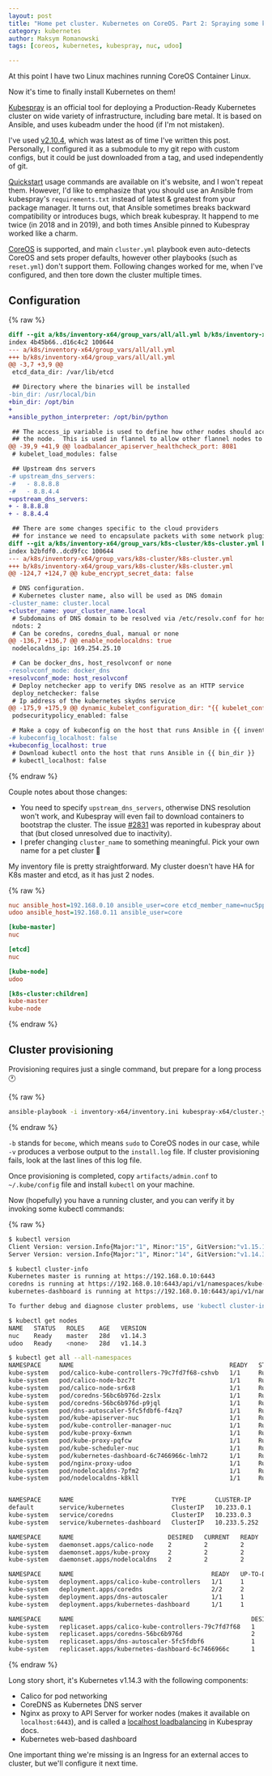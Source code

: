 ```yaml
---
layout: post
title: "Home pet cluster. Kubernetes on CoreOS. Part 2: Spraying some kubes with Kubespray"
category: kubernetes
author: Maksym Romanowski
tags: [coreos, kubernetes, kubespray, nuc, udoo]

---
```

At this point I have two Linux machines running CoreOS Container Linux.

Now it's time to finally install Kubernetes on them!

<!--more-->

[Kubespray](https://github.com/kubernetes-sigs/kubespray/) is an official tool for deploying a Production-Ready Kubernetes cluster on wide variety of infrastructure, including bare metal. It is based on Ansible, and uses kubeadm under the hood (if I'm not mistaken).

I've used [v2.10.4](https://github.com/kubernetes-sigs/kubespray/releases/tag/v2.10.4), which was latest as of time I've written this post. Personally, I configured it as a submodule to my git repo with custom configs, but it could be just downloaded from a tag, and used independently of git.

[Quickstart](https://kubespray.io/#/?id=usage) usage commands are available on it's website, and I won't repeat them. However, I'd like to emphasize that you should use an Ansible from kubespray's `requirements.txt` instead of latest & greatest from your package manager. It turns out, that Ansible sometimes breaks backward compatibility or introduces bugs, which break kubespray. It happend to me twice (in 2018 and in 2019), and both times Ansible pinned to Kubespray worked like a charm.

[CoreOS](https://kubespray.io/#/docs/coreos) is supported, and main `cluster.yml` playbook even auto-detects CoreOS and sets proper defaults, however other playbooks (such as `reset.yml`) don't support them. Following changes worked for me, when I've configured, and then tore down the cluster multiple times.

## Configuration
{% raw %}
```diff
diff --git a/k8s/inventory-x64/group_vars/all/all.yml b/k8s/inventory-x64/group_vars/all/all.yml
index 4b45b66..d16c4c2 100644
--- a/k8s/inventory-x64/group_vars/all/all.yml
+++ b/k8s/inventory-x64/group_vars/all/all.yml
@@ -3,7 +3,9 @@
 etcd_data_dir: /var/lib/etcd

 ## Directory where the binaries will be installed
-bin_dir: /usr/local/bin
+bin_dir: /opt/bin
+
+ansible_python_interpreter: /opt/bin/python

 ## The access_ip variable is used to define how other nodes should access
 ## the node.  This is used in flannel to allow other flannel nodes to see
@@ -39,9 +41,9 @@ loadbalancer_apiserver_healthcheck_port: 8081
 # kubelet_load_modules: false

 ## Upstream dns servers
-# upstream_dns_servers:
-#   - 8.8.8.8
-#   - 8.8.4.4
+upstream_dns_servers:
+ - 8.8.8.8
+ - 8.8.4.4

 ## There are some changes specific to the cloud providers
 ## for instance we need to encapsulate packets with some network plugins
diff --git a/k8s/inventory-x64/group_vars/k8s-cluster/k8s-cluster.yml b/k8s/inventory-x64/group_vars/k8s-cluster/k8s-cluster.yml
index b2bfdf0..dcd9fcc 100644
--- a/k8s/inventory-x64/group_vars/k8s-cluster/k8s-cluster.yml
+++ b/k8s/inventory-x64/group_vars/k8s-cluster/k8s-cluster.yml
@@ -124,7 +124,7 @@ kube_encrypt_secret_data: false

 # DNS configuration.
 # Kubernetes cluster name, also will be used as DNS domain
-cluster_name: cluster.local
+cluster_name: your_cluster_name.local
 # Subdomains of DNS domain to be resolved via /etc/resolv.conf for hostnet pods
 ndots: 2
 # Can be coredns, coredns_dual, manual or none
@@ -136,7 +136,7 @@ enable_nodelocaldns: true
 nodelocaldns_ip: 169.254.25.10

 # Can be docker_dns, host_resolvconf or none
-resolvconf_mode: docker_dns
+resolvconf_mode: host_resolvconf
 # Deploy netchecker app to verify DNS resolve as an HTTP service
 deploy_netchecker: false
 # Ip address of the kubernetes skydns service
@@ -175,9 +175,9 @@ dynamic_kubelet_configuration_dir: "{{ kubelet_config_dir | default(default_kube
 podsecuritypolicy_enabled: false

 # Make a copy of kubeconfig on the host that runs Ansible in {{ inventory_dir }}/artifacts
-# kubeconfig_localhost: false
+kubeconfig_localhost: true
 # Download kubectl onto the host that runs Ansible in {{ bin_dir }}
 # kubectl_localhost: false
```
{% endraw %}

Couple notes about those changes:

- You need to specify `upstream_dns_servers`, otherwise DNS resolution won't work, and Kubespray will even fail to download containers to bootstrap the cluster. The issue [#2831](https://github.com/kubernetes-sigs/kubespray/issues/2831) was reported in kubespray about that (but closed unresolved due to inactivity).
- I prefer changing `cluster_name` to something meaningful. Pick your own name for a pet cluster :pig:


My inventory file is pretty straightforward. My cluster doesn't have HA for K8s master and etcd, as it has just 2 nodes.

{% raw %}
```ini
nuc ansible_host=192.168.0.10 ansible_user=core etcd_member_name=nuc5ppyh
udoo ansible_host=192.168.0.11 ansible_user=core

[kube-master]
nuc

[etcd]
nuc

[kube-node]
udoo

[k8s-cluster:children]
kube-master
kube-node

```
{% endraw %}

## Cluster provisioning

Provisioning requires just a single command, but prepare for a long process :clock1:

{% raw %}
```bash
ansible-playbook -i inventory-x64/inventory.ini kubespray-x64/cluster.yml -b -v > install.log
```
{% endraw %}

`-b` stands for `become`, which means `sudo` to CoreOS nodes in our case, while `-v` produces a verbose output to the `install.log` file. If cluster provisioning fails, look at the last lines of this log file.

Once provisioning is completed, copy `artifacts/admin.conf` to `~/.kube/config` file and install `kubectl` on your machine.

Now (hopefully) you have a running cluster, and you can verify it by invoking some kubectl commands:

{% raw %}
```bash
$ kubectl version
Client Version: version.Info{Major:"1", Minor:"15", GitVersion:"v1.15.1", GitCommit:"4485c6f18cee9a5d3c3b4e523bd27972b1b53892", GitTreeState:"clean", BuildDate:"2019-07-18T14:25:20Z", GoVersion:"go1.12.7", Compiler:"gc", Platform:"darwin/amd64"}
Server Version: version.Info{Major:"1", Minor:"14", GitVersion:"v1.14.3", GitCommit:"5e53fd6bc17c0dec8434817e69b04a25d8ae0ff0", GitTreeState:"clean", BuildDate:"2019-06-06T01:36:19Z", GoVersion:"go1.12.5", Compiler:"gc", Platform:"linux/amd64"}

$ kubectl cluster-info
Kubernetes master is running at https://192.168.0.10:6443
coredns is running at https://192.168.0.10:6443/api/v1/namespaces/kube-system/services/coredns:dns/proxy
kubernetes-dashboard is running at https://192.168.0.10:6443/api/v1/namespaces/kube-system/services/https:kubernetes-dashboard:/proxy

To further debug and diagnose cluster problems, use 'kubectl cluster-info dump'.

$ kubectl get nodes
NAME   STATUS   ROLES    AGE   VERSION
nuc    Ready    master   28d   v1.14.3
udoo   Ready    <none>   28d   v1.14.3

$ kubectl get all --all-namespaces
NAMESPACE     NAME                                           READY   STATUS    RESTARTS   AGE
kube-system   pod/calico-kube-controllers-79c7fd7f68-cshvb   1/1     Running   3          28d
kube-system   pod/calico-node-bzc7t                          1/1     Running   3          28d
kube-system   pod/calico-node-sr6x8                          1/1     Running   3          28d
kube-system   pod/coredns-56bc6b976d-2zslx                   1/1     Running   3          28d
kube-system   pod/coredns-56bc6b976d-p9jql                   1/1     Running   3          28d
kube-system   pod/dns-autoscaler-5fc5fdbf6-f4zq7             1/1     Running   3          28d
kube-system   pod/kube-apiserver-nuc                         1/1     Running   4          28d
kube-system   pod/kube-controller-manager-nuc                1/1     Running   4          28d
kube-system   pod/kube-proxy-6xnwn                           1/1     Running   3          28d
kube-system   pod/kube-proxy-pqfcw                           1/1     Running   3          28d
kube-system   pod/kube-scheduler-nuc                         1/1     Running   4          28d
kube-system   pod/kubernetes-dashboard-6c7466966c-lmh72      1/1     Running   4          28d
kube-system   pod/nginx-proxy-udoo                           1/1     Running   3          28d
kube-system   pod/nodelocaldns-7pfm2                         1/1     Running   3          28d
kube-system   pod/nodelocaldns-k8kll                         1/1     Running   3          28d


NAMESPACE     NAME                           TYPE        CLUSTER-IP     EXTERNAL-IP   PORT(S)                  AGE
default       service/kubernetes             ClusterIP   10.233.0.1     <none>        443/TCP                  28d
kube-system   service/coredns                ClusterIP   10.233.0.3     <none>        53/UDP,53/TCP,9153/TCP   28d
kube-system   service/kubernetes-dashboard   ClusterIP   10.233.5.252   <none>        443/TCP                  28d

NAMESPACE     NAME                          DESIRED   CURRENT   READY   UP-TO-DATE   AVAILABLE   NODE SELECTOR                 AGE
kube-system   daemonset.apps/calico-node    2         2         2       2            2           <none>                        28d
kube-system   daemonset.apps/kube-proxy     2         2         2       2            2           beta.kubernetes.io/os=linux   28d
kube-system   daemonset.apps/nodelocaldns   2         2         2       2            2           <none>                        28d

NAMESPACE     NAME                                      READY   UP-TO-DATE   AVAILABLE   AGE
kube-system   deployment.apps/calico-kube-controllers   1/1     1            1           28d
kube-system   deployment.apps/coredns                   2/2     2            2           28d
kube-system   deployment.apps/dns-autoscaler            1/1     1            1           28d
kube-system   deployment.apps/kubernetes-dashboard      1/1     1            1           28d

NAMESPACE     NAME                                                 DESIRED   CURRENT   READY   AGE
kube-system   replicaset.apps/calico-kube-controllers-79c7fd7f68   1         1         1       28d
kube-system   replicaset.apps/coredns-56bc6b976d                   2         2         2       28d
kube-system   replicaset.apps/dns-autoscaler-5fc5fdbf6             1         1         1       28d
kube-system   replicaset.apps/kubernetes-dashboard-6c7466966c      1         1         1       28d
```
{% endraw %}

Long story short, it's Kubernetes v1.14.3 with the following components:
- Calico for pod networking
- CoreDNS as Kubernetes DNS server
- Nginx as proxy to API Server for worker nodes (makes it available on `localhost:6443`), and is called a [localhost loadbalancing](https://github.com/kubernetes-sigs/kubespray/blob/master/docs/ha-mode.md#kube-apiserver) in Kubespray docs.
- Kubernetes web-based dashboard

One important thing we're missing is an Ingress for an external acces to cluster, but we'll configure it next time.
